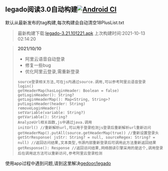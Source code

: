 ## legado阅读3.0自动构建[![Android CI](https://github.com/10bits/gedoor-Build/workflows/Android%20CI/badge.svg)](https://github.com/10bits/gedoor-Build/actions)

默认从最新发布的tag构建,每次构建会自动清空18PlusList.txt

> 最新构建下载:[legado-3.21.101221.apk](https://github.com/10bits/gedoor-Build/releases/download/legado-3.21.101221/legado-3.21.101221.apk) 上次构建时间:2021-10-13 02:14:20
<!--start-->
> **2021/10/10**
> 
> * 阿里云语音自动登录
> * 修复一些bug
> * 优化阿里云登录,需重新登录
> 
> ```
> source登录相关方法,可在js内通过source.调用,可以参考阿里云语音登录
> login()
> getHeaderMap(hasLoginHeader: Boolean = false)
> getLoginHeader(): String?
> getLoginHeaderMap(): Map<String, String>?
> putLoginHeader(header: String)
> removeLoginHeader()
> setVariable(variable: String?)
> getVariable(): String?
> AnalyzeUrl相关函数,js中通过java.调用
> initUrl() //重新解析url,可以用于登录检测js登录后重新解析url重新访问
> getHeaderMap().putAll(source.getHeaderMap(true)) //重新设置登录头
> getStrResponse( jsStr: String? = null, sourceRegex: String? = null) //返回访问结果,文本类型,书源内部重新登录后可调用此方法重新返回结果
> getResponse(): Response //返回访问结果,网络朗读引擎采用的是这个,调用登录后在调用这方法可以重新访问,参考阿里云登录检测
> ```
<!--end-->
  
使用app过程中遇到问题,请到这里解决[gedoor/legado](https://github.com/gedoor/legado/issues)

